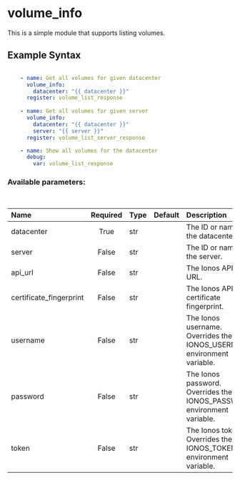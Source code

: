 # volume_info

This is a simple module that supports listing volumes.

## Example Syntax


```yaml

    - name: Get all volumes for given datacenter
      volume_info:
        datacenter: "{{ datacenter }}"
      register: volume_list_response
      
    - name: Get all volumes for given server
      volume_info:
        datacenter: "{{ datacenter }}"
        server: "{{ server }}"
      register: volume_list_server_response

    - name: Show all volumes for the datacenter
      debug:
        var: volume_list_response

```
### Available parameters:
&nbsp;

| Name | Required | Type | Default | Description |
| :--- | :---: | :--- | :--- | :--- |
| datacenter | True | str |  | The ID or name of the datacenter. |
| server | False | str |  | The ID or name of the server. |
| api_url | False | str |  | The Ionos API base URL. |
| certificate_fingerprint | False | str |  | The Ionos API certificate fingerprint. |
| username | False | str |  | The Ionos username. Overrides the IONOS_USERNAME environment variable. |
| password | False | str |  | The Ionos password. Overrides the IONOS_PASSWORD environment variable. |
| token | False | str |  | The Ionos token. Overrides the IONOS_TOKEN environment variable. |

